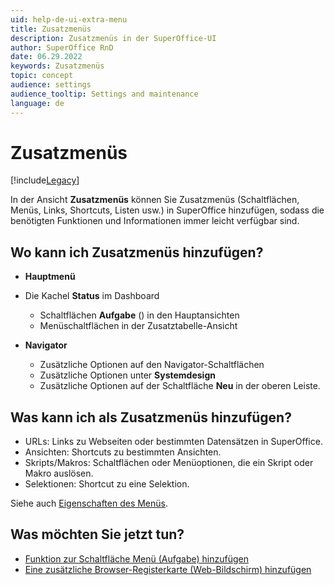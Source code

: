 ```yaml
---
uid: help-de-ui-extra-menu
title: Zusatzmenüs
description: Zusatzmenüs in der SuperOffice-UI
author: SuperOffice RnD
date: 06.29.2022
keywords: Zusatzmenüs
topic: concept
audience: settings
audience_tooltip: Settings and maintenance
language: de
---
```


# Zusatzmenüs

[!include[Legacy](../includes/legacy-extra-menus.md)]

In der Ansicht **Zusatzmenüs** können Sie Zusatzmenüs (Schaltflächen, Menüs, Links, Shortcuts, Listen usw.) in SuperOffice hinzufügen, sodass die benötigten Funktionen und Informationen immer leicht verfügbar sind.

## Wo kann ich Zusatzmenüs hinzufügen?

* **Hauptmenü**

* Die Kachel **Status** im Dashboard
  * Schaltflächen **Aufgabe** (<i class="ph ph-dots-three-circle-vertical" aria-hidden="true"></i>) in den Hauptansichten
  * Menüschaltflächen in der Zusatztabelle-Ansicht

* **Navigator**

  * Zusätzliche Optionen auf den Navigator-Schaltflächen
  * Zusätzliche Optionen unter **Systemdesign**
  * Zusätzliche Optionen auf der Schaltfläche **Neu** in der oberen Leiste.

## Was kann ich als Zusatzmenüs hinzufügen?

* URLs: Links zu Webseiten oder bestimmten Datensätzen in SuperOffice.
* Ansichten: Shortcuts zu bestimmten Ansichten.
* Skripts/Makros: Schaltflächen oder Menüoptionen, die ein Skript oder Makro auslösen.
* Selektionen: Shortcut zu eine Selektion.

Siehe auch [Eigenschaften des Menüs][1].

## Was möchten Sie jetzt tun?

* [Funktion zur Schaltfläche Menü (Aufgabe) hinzufügen][2]
* [Eine zusätzliche Browser-Registerkarte (Web-Bildschirm) hinzufügen][3]

<!-- Referenced links -->
[1]: properties.md
[2]: actions.md
[3]: ../../../web-panels/learn/index.md
